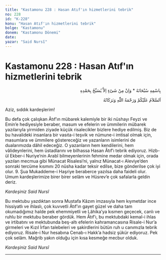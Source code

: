 ```yaml
---
title: "Kastamonu 228 : Hasan Atıf'ın hizmetlerini tebrik"
no: 228
id: "K-228"
konu: "Hasan Atıf'ın hizmetlerini tebrik"
bolge: "Kastamonu"
donem: "Kastamonu Dönemi"
date: 
yazar: "Said Nursî"
---
```


# Kastamonu 228 : Hasan Atıf'ın hizmetlerini tebrik

<p class="arabic" dir="rtl" title="Meal: “Subhân Allah’ın adıyla” * “Hiçbir şey yoktur ki O'nu hamd ile tesbih etmesin” [İsrâ 17:44]">بِاسْمِهِ سُبْحَانَهُ * وَاِنْ مِنْ شَىْءٍ اِلاَّ يُسَبِّحُ بِحَمْدِهِ</p>

<p class="arabic" dir="rtl" title="Meal: “Allah’ın selâmı, rahmeti ve bereketleri, üzerinize olsun.”">اَلسَّلاَمُ عَلَيْكُمْ وَرَحْمَةُ اللّٰهِ وَبَرَكَاتُهُ</p>

Aziz, sıddık kardeşlerim!

Bu defa çok çalışkan Âtıf’ın mübarek kalemiyle bir iki nüshayı Feyzi ve Emin’e hediyesiyle beraber, masum ve efelerin ve ümmilerin mübarek yazılarıyla yirmiden ziyade küçük risalecikler bizlere hediye edilmiş. Biz de bu havalideki insanlara bir vasıta-i teşvik ve nümune-i imtisal olmak için, masumlara ve ümmilere göstereceğiz ve yazanların isimlerini de dualarımızda dâhil edeceğiz. O yazanların hem kendilerini, hem vâlideynlerini, hem üstadlarını ve bilhassa Hasan Âtıf’ı tebrik ediyoruz. Hizb-ül Ekber-i Nuriye’nin Arabî bilmeyenlerinin fehmine medar olmak için, orada yazılan mecmua gibi Münacat Risalesi’ni, yalnız Münacat-ı Aleviye’den sonraki tercüme kısmını 20 nüsha kadar teksir edilse, bize gönderilse çok iyi olur. 9. Şua Mukaddeme-i Haşriye beraberce yazılsa daha faideli olur. Umum kardeşlerimize birer birer selâm ve Hüsrev’e çok safalarla geldin deriz.

*Kardeşiniz*
*Said Nursî*

Bu mektubu yazdıktan sonra Mustafa Kâzım imzasıyla hem kıymetdar ince hissiyatlı ve ihlaslı, çok kuvvetli Âtıf’ın gayet güzel ve daha tam okumadığımız halde pek ehemmiyetli ve Lâhika’ya kısmen geçecek, canlı ve ruhlu bir mektubu beraber gördük. Hem Âtıf’ı, bu mektubdaki kemal-i ihlas ve irtibatını ve mektubunda beş-altı efelerin kahramancasına Risale-i Nur’a girmeleri ve Kızıl İrfan talebeleri ve şakirdlerini bütün ruh u canımızla tebrik ediyoruz. Risale-i Nur hesabına Cenab-ı Hakk’a hadsiz şükür ediyoruz. Pek çok selâm. Mağrib yakın olduğu için kısa kesmeğe mecbur olduk.

*Kardeşiniz*
*Said Nursî*

***
